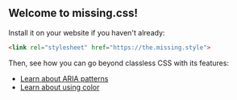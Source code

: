 
## Welcome to missing.css!

Install it on your website if you haven't already:

  ~~~ html
  <link rel="stylesheet" href="https://the.missing.style">
  ~~~

Then, see how you can go beyond classless CSS with its features:

 * [Learn about ARIA patterns](/docs/aria)
 * [Learn about using color](/docs/colorways)
